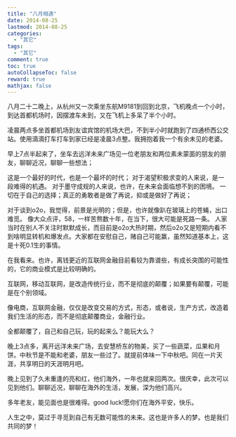 ```yaml
---
title: "八月相遇"
date: 2014-08-25
lastmod: 2014-08-25
categories:
  - "其它"
tags:
  - "其它"
comment: true
toc: true
autoCollapseToc: false
reward: true
mathjax: false
---
```


   八月二十二晚上，从杭州又一次乘坐东航M9181到回到北京，飞机晚点一个小时，到达首都机场时，因摆渡车未到，又在飞机上多呆了半个小时。
   
   凌晨两点多坐首都机场到友谊宾馆的机场大巴，不到半小时就跑到了四通桥西公交站。使用滴滴打车打车到家已经是凌晨3点整。我拥抱着我一个有余未见的老婆。
    
   早上7点半起来了，坐车去远洋未来广场见一位老朋友和两位素未蒙面的朋友的朋友，聊聊近况，聊聊一些想法；
   
   这是一个最好的时代，也是一个最坏的时代；
   对于渴望积极求变的人来说，是一段难得的机遇。
   对于墨守成规的人来说，也许，在未来会面临想不到的困境。
   一切在于自己的选择；真正的勇敢者是做了再说，抑或是做好了再说；
   
   对于谈到o2o，我觉得，前景是光明的；但是，也许就像趴在玻璃上的苍蝇，出口难觅。
   像大众点评，58，一样苦熬数十年，在当下，很大可能是死路一条。
   人家当时在别人不关注时默默成长，而目前是o2o大热时期，然后o2o又是短期内看不到啥明显转机和爆发点。大家都在安慰自己，赌自己可能赢，虽然知道基本上，这是十死0.1生的事情。
   
   在我看来。也许，离钱更近的互联网金融目前看较为靠谱些，有成长突围的可能性的，它的商业模式是比较明确的。
   
   
   互联网，移动互联网，是改造传统行业，而不是彻底的颠覆；如果要有颠覆，可能是在个别领域。
   
   像电商，互联网金融，仅仅是改变交易的方式，形态，或者说，生产方式，改造着我们生活的形态，而不是彻底颠覆商业，金融行业。
      
   全都颠覆了，自己和自己玩，玩的起来么？能玩大么？
    
   晚上3点多，离开远洋未来广场，去安慧桥东的物美，买了一些蔬菜，瓜果和月饼。中秋节是不能和老婆，朋友一些过了。就提前体味一下中秋吧。同在一片天涯，共享明日的天涯明月吧。
    
   晚上见到了久未重逢的亮和红，他们海外，一年也就来回两次。很庆幸，此次可以见到他们。聊聊近况，聊聊在海外的生活，发展，深为他们高兴。
   
   多年老友，能见面也是很难得。good luck!愿你们在海外平安，快乐。 
   
   人生之中，莫过于寻觅到自己有无数可能性的未来。这也是许多人的梦。也是我们共同的梦！
   
